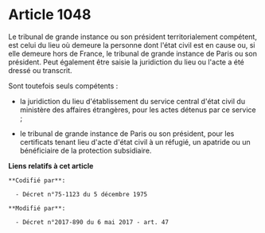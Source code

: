 # Article 1048

Le tribunal de grande instance ou son président territorialement compétent, est celui du lieu où demeure la personne dont
l'état civil est en cause ou, si elle demeure hors de France, le tribunal de grande instance de Paris ou son président. Peut
également être saisie la juridiction du lieu ou l'acte a été dressé ou transcrit.

Sont toutefois seuls compétents :

- la juridiction du lieu d'établissement du service central d'état civil du ministère des affaires étrangères, pour les actes
détenus par ce service ;

- le tribunal de grande instance de Paris ou son président, pour les certificats tenant lieu d'acte d'état civil à un
réfugié, un apatride ou un bénéficiaire de la protection subsidiaire.

**Liens relatifs à cet article**

	**Codifié par**:

	  - Décret n°75-1123 du 5 décembre 1975

	**Modifié par**:

	  - Décret n°2017-890 du 6 mai 2017 - art. 47
